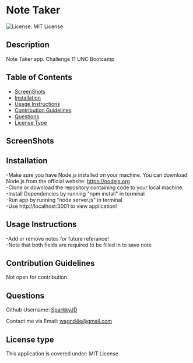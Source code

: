 # Note Taker

![License: MIT License](https://img.shields.io/badge/License-MIT%20License-brightgreen.svg)


## Description
Note Taker app. Challenge 11 UNC Bootcamp


## Table of Contents
- [ScreenShots](#ScreenShots)
- [Installation](#installation)
- [Usage Instructions](#usage-instructions)
- [Contribution Guidelines](#contribution-guidelines)
- [Questions](#questions)
- [License Type](#license-type)

## ScreenShots <a name="ScreenShots"></a>
## Installation <a name="installation"></a>
-Make sure you have Node.js installed on your machine. You can download Node.js from the official website: https://nodejs.org <br>
-Clone or download the repository containing code to your local machine.<br>
-Install Dependencies by running "npm install" in terminal<br>
-Run app by running "node server.js" in terminal<br>
-Use http://localhost:3001 to view application!<br>


## Usage Instructions <a name="usage"></a>
-Add or remove notes for future referance!<br> 
-Note that both fields are required to be filled in to save note<br>


## Contribution Guidelines <a name="contribution"></a>
Not open for contribution.

## Questions <a name="github"></a>
 Github Username: <a href="https://github.com/SparkkyJD">SparkkyJD</a>

Contact me via Email: wagnd4e@gmail.com
## License type <a name="license"></a>
This application is covered under: MIT License
